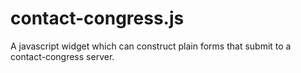 contact-congress.js
===================

A javascript widget which can construct plain forms that submit to a contact-congress server.
